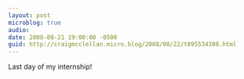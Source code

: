 ```yaml
---
layout: post
microblog: true
audio: 
date: 2008-08-21 19:00:00 -0500
guid: http://craigmcclellan.micro.blog/2008/08/22/t895534380.html
---
```

Last day of my internship!
